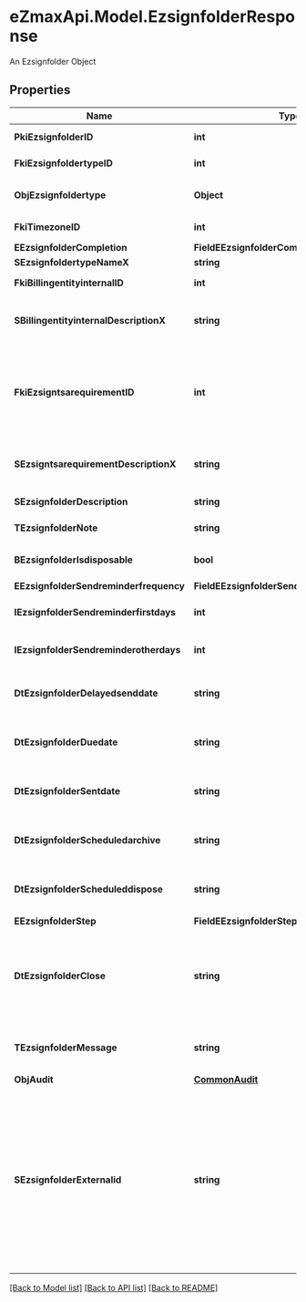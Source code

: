 # eZmaxApi.Model.EzsignfolderResponse
An Ezsignfolder Object

## Properties

Name | Type | Description | Notes
------------ | ------------- | ------------- | -------------
**PkiEzsignfolderID** | **int** | The unique ID of the Ezsignfolder | 
**FkiEzsignfoldertypeID** | **int** | The unique ID of the Ezsignfoldertype. | [optional] 
**ObjEzsignfoldertype** | **Object** | A Custom Ezsignfoldertype Object | [optional] 
**FkiTimezoneID** | **int** | The unique ID of the Timezone | [optional] 
**EEzsignfolderCompletion** | **FieldEEzsignfolderCompletion** |  | 
**SEzsignfoldertypeNameX** | **string** |  | [optional] 
**FkiBillingentityinternalID** | **int** | The unique ID of the Billingentityinternal. | [optional] 
**SBillingentityinternalDescriptionX** | **string** | The description of the Billingentityinternal in the language of the requester | [optional] 
**FkiEzsigntsarequirementID** | **int** | The unique ID of the Ezsigntsarequirement.  Determine if a Time Stamping Authority should add a timestamp on each of the signature. Valid values:  |Value|Description| |-|-| |1|No. TSA Timestamping will requested. This will make all signatures a lot faster since no round-trip to the TSA server will be required. Timestamping will be made using eZsign server&#39;s time.| |2|Best effort. Timestamping from a Time Stamping Authority will be requested but is not mandatory. In the very improbable case it cannot be completed, the timestamping will be made using eZsign server&#39;s time. **Additional fee applies**| |3|Mandatory. Timestamping from a Time Stamping Authority will be requested and is mandatory. In the very improbable case it cannot be completed, the signature will fail and the user will be asked to retry. **Additional fee applies**| | [optional] 
**SEzsigntsarequirementDescriptionX** | **string** | The description of the Ezsigntsarequirement in the language of the requester | [optional] 
**SEzsignfolderDescription** | **string** | The description of the Ezsignfolder | 
**TEzsignfolderNote** | **string** | Note about the Ezsignfolder | [optional] 
**BEzsignfolderIsdisposable** | **bool** | If the Ezsigndocument can be disposed | [optional] 
**EEzsignfolderSendreminderfrequency** | **FieldEEzsignfolderSendreminderfrequency** |  | [optional] 
**IEzsignfolderSendreminderfirstdays** | **int** | The number of days before the the first reminder sending | [optional] 
**IEzsignfolderSendreminderotherdays** | **int** | The number of days after the first reminder sending | [optional] 
**DtEzsignfolderDelayedsenddate** | **string** | The date and time at which the Ezsignfolder will be sent in the future. | [optional] 
**DtEzsignfolderDuedate** | **string** | The maximum date and time at which the Ezsignfolder can be signed. | [optional] 
**DtEzsignfolderSentdate** | **string** | The date and time at which the Ezsignfolder was sent the last time. | [optional] 
**DtEzsignfolderScheduledarchive** | **string** | The scheduled date and time at which the Ezsignfolder should be archived. | [optional] 
**DtEzsignfolderScheduleddispose** | **string** | The scheduled date at which the Ezsignfolder should be Disposed. | [optional] 
**EEzsignfolderStep** | **FieldEEzsignfolderStep** |  | [optional] 
**DtEzsignfolderClose** | **string** | The date and time at which the Ezsignfolder was closed. Either by applying the last signature or by completing it prematurely. | [optional] 
**TEzsignfolderMessage** | **string** | A custom text message that will be added to the email sent. | [optional] 
**ObjAudit** | [**CommonAudit**](CommonAudit.md) |  | [optional] 
**SEzsignfolderExternalid** | **string** | This field can be used to store an External ID from the client&#39;s system.  Anything can be stored in this field, it will never be evaluated by the eZmax system and will be returned AS-IS.  To store multiple values, consider using a JSON formatted structure, a URL encoded string, a CSV or any other custom format.  | [optional] 

[[Back to Model list]](../README.md#documentation-for-models) [[Back to API list]](../README.md#documentation-for-api-endpoints) [[Back to README]](../README.md)


